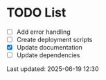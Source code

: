 # TODO List

- [ ] Add error handling
- [ ] Create deployment scripts
- [x] Update documentation
- [ ] Update dependencies

Last updated: 2025-06-19 12:30
